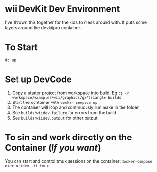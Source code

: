 # wii DevKit Dev Environment

I've thrown this together for the kids to mess around with. It puts some layers
around the devkitpro container.

# To Start 
``dc up``

# Set up DevCode

1. Copy a starter project from workspace into build. Eg ``cp -r workspace/examples/wii/graphics/gx/triangle builds``
1. Start the container with ``docker-compose up``
1. The container will loop and continuously run make in the folder
1. See ``builds/wiidev.failure`` for errors from the build
1. See ``builds/wiidev.output`` for other output 

# To sin and work directly on the Container (_If you want_)

You can start and control tmux sessions on the container:
``docker-compose exec wiidev -it tmux``

